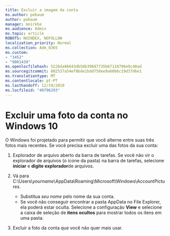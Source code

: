 ```yaml
---
title: Excluir a imagem da conta
ms.author: pebaum
author: pebaum
manager: mnirkhe
ms.audience: Admin
ms.topic: article
ROBOTS: NOINDEX, NOFOLLOW
localization_priority: Normal
ms.collection: Adm_O365
ms.custom:
- "3452"
- "9001439"
ms.openlocfilehash: 5226da86643db58b39687735b67118796e9c40ad
ms.sourcegitcommit: 802537a54ef8bde1bdd758ee9a60b6c19d37d6e1
ms.translationtype: MT
ms.contentlocale: pt-PT
ms.lasthandoff: 12/19/2019
ms.locfileid: "40796293"
---
```

# <a name="delete-an-account-picture-in-windows-10"></a>Excluir uma foto da conta no Windows 10

O Windows foi projetado para permitir que você alterne entre suas três fotos mais recentes. Se você precisa excluir uma das fotos da sua conta:

1. Explorador de arquivo aberto da barra de tarefas. Se você não vir o explorador de arquivos (o ícone da pasta) na barra de tarefas, selecione **iniciar** e **digite explorador**de arquivos.

2. Vá para C:\Users\\*yourname*\AppData\Roaming\Microsoft\Windows\AccountPictures. 
    - Substitua *seu nome* pelo nome da sua conta.
    - Se você não conseguir encontrar a pasta AppData no File Explorer, ela poderá estar oculta. Selecione a configuração **View** e selecione a caixa de seleção de **itens ocultos** para mostrar todos os itens em uma pasta.

3. Excluir a foto da conta que você não quer mais usar.
 
 